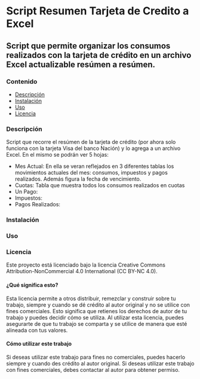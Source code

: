 # Script Resumen Tarjeta de Credito a Excel
## Script que permite organizar los consumos realizados con la tarjeta de crédito en un archivo Excel actualizable resúmen a resúmen.

### Contenido
- [Descripción](#descripcion)
- [Instalación](#instalacion)
- [Uso](#uso)
- [Licencia](#licencia)

### Descripción <a name="descripcion"></a>
Script que recorre el resúmen de la tarjeta de crédito (por ahora solo funciona con la tarjeta Visa del banco Nación) y lo agrega a un archivo Excel. En el mismo se podrán ver 5 hojas: 
* Mes Actual: En ella se veran reflejados en 3 diferentes tablas los movimientos actuales del mes: consumos, impuestos y pagos realizados. Además figura la fecha de vencimiento.
* Cuotas: Tabla que muestra todos los consumos realizados en cuotas
* Un Pago: 
* Impuestos: 
* Pagos Realizados: 



### Instalación <a name="instalacion"></a>

### Uso <a name="uso"></a>


### Licencia <a name="licencia"></a>
Este proyecto está licenciado bajo la licencia Creative Commons Attribution-NonCommercial 4.0 International (CC BY-NC 4.0).

#### ¿Qué significa esto?
Esta licencia permite a otros distribuir, remezclar y construir sobre tu trabajo, siempre y cuando se dé crédito al autor original y no se utilice con fines comerciales. Esto significa que retienes los derechos de autor de tu trabajo y puedes decidir cómo se utiliza. Al utilizar esta licencia, puedes asegurarte de que tu trabajo se comparta y se utilice de manera que esté alineada con tus valores.

#### Cómo utilizar este trabajo
Si deseas utilizar este trabajo para fines no comerciales, puedes hacerlo siempre y cuando des crédito al autor original. Si deseas utilizar este trabajo con fines comerciales, debes contactar al autor para obtener permiso.
